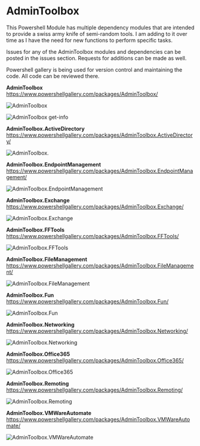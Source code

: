 # AdminToolbox
This Powershell Module has multiple dependency modules that are intended to provide a swiss army knife of semi-random tools. I am adding to it over time as I have the need for new functions to perform specific tasks. 

Issues for any of the AdminToolbox modules and dependencies can be posted in the issues section. Requests for additions can be made as well.

Powershell gallery is being used for version control and maintaining the code. All code can be reviewed there.




**AdminToolbox**
https://www.powershellgallery.com/packages/AdminToolbox/

![AdminToolbox](https://github.com/TheTaylorLee/AdminToolbox/blob/master/Images/AdminToolbox.png)

![AdminToolbox get-info](https://github.com/TheTaylorLee/AdminToolbox/blob/master/Images/Admintoolbox%20info.png)

**AdminToolbox.ActiveDirectory**
https://www.powershellgallery.com/packages/AdminToolbox.ActiveDirectory/

![AdminToolbox.](https://github.com/TheTaylorLee/AdminToolbox/blob/master/Images/AdminToolbox.ActiveDirectory.png)

**AdminToolbox.EndpointManagement**
https://www.powershellgallery.com/packages/AdminToolbox.EndpointManagement/

![AdminToolbox.EndpointManagement](https://github.com/TheTaylorLee/AdminToolbox/blob/master/Images/AdminToolbox.EndpointManagement.png)

**AdminToolbox.Exchange**
https://www.powershellgallery.com/packages/AdminToolbox.Exchange/

![AdminToolbox.Exchange](https://github.com/TheTaylorLee/AdminToolbox/blob/master/Images/AdminToolbox.Exchange.png)

**AdminToolbox.FFTools**
https://www.powershellgallery.com/packages/AdminToolbox.FFTools/

![AdminToolbox.FFTools](https://github.com/TheTaylorLee/AdminToolbox/blob/master/Images/AdminToolbox.fftools.png)

**AdminToolbox.FileManagement**
https://www.powershellgallery.com/packages/AdminToolbox.FileManagement/

![AdminToolbox.FileManagement](https://github.com/TheTaylorLee/AdminToolbox/blob/master/Images/AdminToolbox.FileManagement.png)

**AdminToolbox.Fun**
https://www.powershellgallery.com/packages/AdminToolbox.Fun/

![AdminToolbox.Fun](https://github.com/TheTaylorLee/AdminToolbox/blob/master/Images/AdminToolbox.Fun.png)

**AdminToolbox.Networking**
https://www.powershellgallery.com/packages/AdminToolbox.Networking/

![AdminToolbox.Networking](https://github.com/TheTaylorLee/AdminToolbox/blob/master/Images/AdminToolbox.Networking.png)

**AdminToolbox.Office365**
https://www.powershellgallery.com/packages/AdminToolbox.Office365/

![AdminToolbox.Office365](https://github.com/TheTaylorLee/AdminToolbox/blob/master/Images/AdminToolbox.Office365.png)

**AdminToolbox.Remoting**
https://www.powershellgallery.com/packages/AdminToolbox.Remoting/

![AdminToolbox.Remoting](https://github.com/TheTaylorLee/AdminToolbox/blob/master/Images/AdminToolbox.Remoting.png)

**AdminToolbox.VMWareAutomate**
https://www.powershellgallery.com/packages/AdminToolbox.VMWareAutomate/

![AdminToolbox.VMWareAutomate](https://github.com/TheTaylorLee/AdminToolbox/blob/master/Images/AdminToolbox.VMWareAutomate.png)
